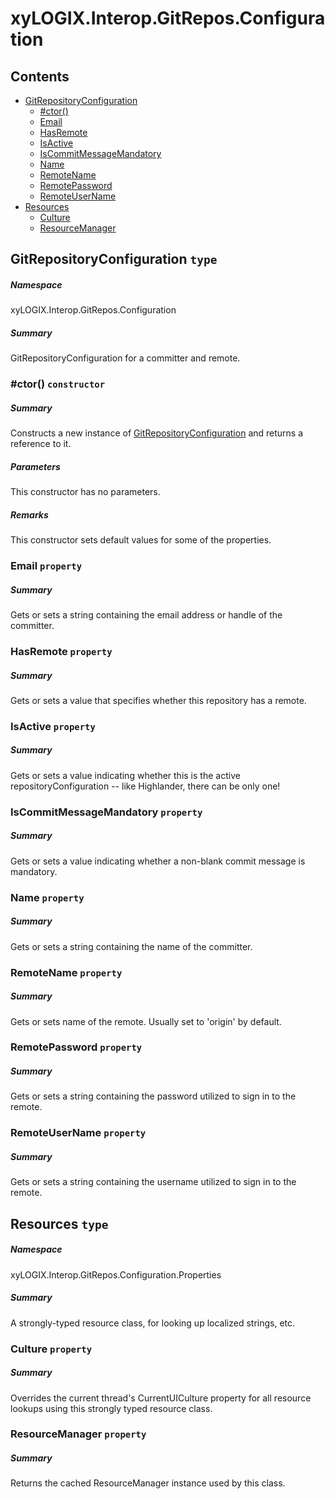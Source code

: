 <a name='assembly'></a>
# xyLOGIX.Interop.GitRepos.Configuration

## Contents

- [GitRepositoryConfiguration](#T-xyLOGIX-Interop-GitRepos-Configuration-GitRepositoryConfiguration 'xyLOGIX.Interop.GitRepos.Configuration.GitRepositoryConfiguration')
  - [#ctor()](#M-xyLOGIX-Interop-GitRepos-Configuration-GitRepositoryConfiguration-#ctor 'xyLOGIX.Interop.GitRepos.Configuration.GitRepositoryConfiguration.#ctor')
  - [Email](#P-xyLOGIX-Interop-GitRepos-Configuration-GitRepositoryConfiguration-Email 'xyLOGIX.Interop.GitRepos.Configuration.GitRepositoryConfiguration.Email')
  - [HasRemote](#P-xyLOGIX-Interop-GitRepos-Configuration-GitRepositoryConfiguration-HasRemote 'xyLOGIX.Interop.GitRepos.Configuration.GitRepositoryConfiguration.HasRemote')
  - [IsActive](#P-xyLOGIX-Interop-GitRepos-Configuration-GitRepositoryConfiguration-IsActive 'xyLOGIX.Interop.GitRepos.Configuration.GitRepositoryConfiguration.IsActive')
  - [IsCommitMessageMandatory](#P-xyLOGIX-Interop-GitRepos-Configuration-GitRepositoryConfiguration-IsCommitMessageMandatory 'xyLOGIX.Interop.GitRepos.Configuration.GitRepositoryConfiguration.IsCommitMessageMandatory')
  - [Name](#P-xyLOGIX-Interop-GitRepos-Configuration-GitRepositoryConfiguration-Name 'xyLOGIX.Interop.GitRepos.Configuration.GitRepositoryConfiguration.Name')
  - [RemoteName](#P-xyLOGIX-Interop-GitRepos-Configuration-GitRepositoryConfiguration-RemoteName 'xyLOGIX.Interop.GitRepos.Configuration.GitRepositoryConfiguration.RemoteName')
  - [RemotePassword](#P-xyLOGIX-Interop-GitRepos-Configuration-GitRepositoryConfiguration-RemotePassword 'xyLOGIX.Interop.GitRepos.Configuration.GitRepositoryConfiguration.RemotePassword')
  - [RemoteUserName](#P-xyLOGIX-Interop-GitRepos-Configuration-GitRepositoryConfiguration-RemoteUserName 'xyLOGIX.Interop.GitRepos.Configuration.GitRepositoryConfiguration.RemoteUserName')
- [Resources](#T-xyLOGIX-Interop-GitRepos-Configuration-Properties-Resources 'xyLOGIX.Interop.GitRepos.Configuration.Properties.Resources')
  - [Culture](#P-xyLOGIX-Interop-GitRepos-Configuration-Properties-Resources-Culture 'xyLOGIX.Interop.GitRepos.Configuration.Properties.Resources.Culture')
  - [ResourceManager](#P-xyLOGIX-Interop-GitRepos-Configuration-Properties-Resources-ResourceManager 'xyLOGIX.Interop.GitRepos.Configuration.Properties.Resources.ResourceManager')

<a name='T-xyLOGIX-Interop-GitRepos-Configuration-GitRepositoryConfiguration'></a>
## GitRepositoryConfiguration `type`

##### Namespace

xyLOGIX.Interop.GitRepos.Configuration

##### Summary

GitRepositoryConfiguration for a committer and remote.

<a name='M-xyLOGIX-Interop-GitRepos-Configuration-GitRepositoryConfiguration-#ctor'></a>
### #ctor() `constructor`

##### Summary

Constructs a new instance of
[GitRepositoryConfiguration](#T-xyLOGIX-Interop-GitRepos-Configuration-GitRepositoryConfiguration 'xyLOGIX.Interop.GitRepos.Configuration.GitRepositoryConfiguration')
and returns a reference to it.

##### Parameters

This constructor has no parameters.

##### Remarks

This constructor sets default values for some of the properties.

<a name='P-xyLOGIX-Interop-GitRepos-Configuration-GitRepositoryConfiguration-Email'></a>
### Email `property`

##### Summary

Gets or sets a string containing the email address or handle of the committer.

<a name='P-xyLOGIX-Interop-GitRepos-Configuration-GitRepositoryConfiguration-HasRemote'></a>
### HasRemote `property`

##### Summary

Gets or sets a value that specifies whether this repository has a remote.

<a name='P-xyLOGIX-Interop-GitRepos-Configuration-GitRepositoryConfiguration-IsActive'></a>
### IsActive `property`

##### Summary

Gets or sets a value indicating whether this is the active
repositoryConfiguration --
like Highlander, there can be only one!

<a name='P-xyLOGIX-Interop-GitRepos-Configuration-GitRepositoryConfiguration-IsCommitMessageMandatory'></a>
### IsCommitMessageMandatory `property`

##### Summary

Gets or sets a value indicating whether a non-blank commit message is
mandatory.

<a name='P-xyLOGIX-Interop-GitRepos-Configuration-GitRepositoryConfiguration-Name'></a>
### Name `property`

##### Summary

Gets or sets a string containing the name of the committer.

<a name='P-xyLOGIX-Interop-GitRepos-Configuration-GitRepositoryConfiguration-RemoteName'></a>
### RemoteName `property`

##### Summary

Gets or sets name of the remote.  Usually set to 'origin' by default.

<a name='P-xyLOGIX-Interop-GitRepos-Configuration-GitRepositoryConfiguration-RemotePassword'></a>
### RemotePassword `property`

##### Summary

Gets or sets a string containing the password utilized to sign in to the
remote.

<a name='P-xyLOGIX-Interop-GitRepos-Configuration-GitRepositoryConfiguration-RemoteUserName'></a>
### RemoteUserName `property`

##### Summary

Gets or sets a string containing the username utilized to sign in to the
remote.

<a name='T-xyLOGIX-Interop-GitRepos-Configuration-Properties-Resources'></a>
## Resources `type`

##### Namespace

xyLOGIX.Interop.GitRepos.Configuration.Properties

##### Summary

A strongly-typed resource class, for looking up localized strings, etc.

<a name='P-xyLOGIX-Interop-GitRepos-Configuration-Properties-Resources-Culture'></a>
### Culture `property`

##### Summary

Overrides the current thread's CurrentUICulture property for all
  resource lookups using this strongly typed resource class.

<a name='P-xyLOGIX-Interop-GitRepos-Configuration-Properties-Resources-ResourceManager'></a>
### ResourceManager `property`

##### Summary

Returns the cached ResourceManager instance used by this class.
